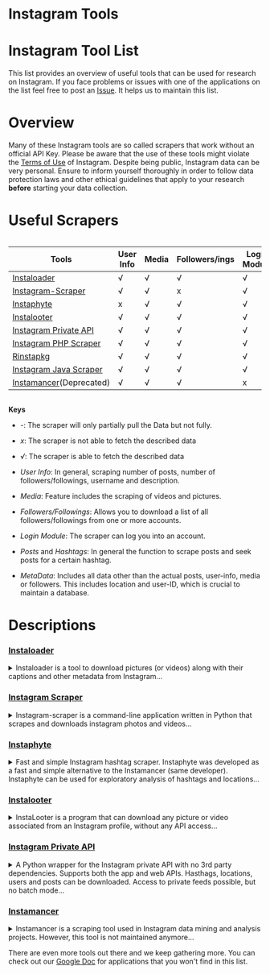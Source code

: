 # Instagram Tools

# Instagram Tool List

This list provides an overview of useful tools that can be used for research on Instagram. If you face problems or issues with one of the applications on the list feel free to post an [Issue](https://github.com/Leibniz-HBI/Social-Media-Observatory/issues). It helps us to maintain this list.

# Overview

Many of these Instagram tools are so called scrapers that work without an official API Key. Please be aware that the use of these tools might violate the [Terms of Use](https://help.instagram.com/581066165581870) of Instagram. Despite being public, Instagram data can be very personal. Ensure to inform yourself thoroughly in order to follow data protection laws and other ethical guidelines that apply to your research **before** starting your data collection.

# Useful Scrapers

<!-- ![Overview](https://abload.de/img/bildschirmfoto2020-02hljxy.png) -->

<div style="overflow-x: scroll" markdown="1">

| Tools                                                        | User Info | Media | Followers/ings | Login Module | Posts | Hashtags | Metadata | Private feeds | API based |
| ------------------------------------------------------------ | --------- | ----- | -------------- | ------------ | ----- | -------- | -------- | ------------- | --------- |
| [Instaloader](https://github.com/instaloader/instaloader)    | √         | √     | √              | √            | √     | √        | \-       | √             | x         |
| [Instagram-Scraper](https://github.com/rarcega/instagram-scraper) | √         | √     | x              | √            | √     | √        | √        | √             | x         |
| [Instaphyte](https://github.com/ScriptSmith/instaphyte)      | x         | √     | √              | √            | √     | √        | √        | x             | x         |
| [Instalooter](https://github.com/althonos/InstaLooter)       | √         | √     | √              | √            | √     | √        | √        | √             | x         |
| [Instagram Private API](https://github.com/ping/instagram_private_api) | √         | √     | √              | √            | √     | √        | √        | √             | √         |
| [Instagram PHP Scraper](https://github.com/postaddictme/instagram-php-scraper) | √         | √     | √              | √            | √     | √        | √        | √             | x         |
| [Rinstapkg](https://github.com/eric88tchong/Rinstapkg)       | √         | √     | √              | √            | √     | √        | √        | \-            | √         |
| [Instagram Java Scraper](https://github.com/postaddictme/instagram-java-scraper) | √         | √     | √              | √            | √     | √        | √        | √             | x         |
| [Instamancer](https://github.com/ScriptSmith/instamancer)(Deprecated)    | √         | √     | √              | x            | √     | √        | √        | x             | x         |

</div>



**Keys**

* _-_: The scraper will only partially pull the Data but not fully.<br>
* _x_: The scraper is not able to fetch the described data <br>
* _√_: The scraper is able to fetch the described data

* _User Info_: In general, scraping number of posts, number of followers/followings, username and description. 
* _Media_: Feature includes the scraping of videos and pictures. 
* _Followers/Followings_: Allows you to download a list of all followers/followings from one or more accounts. 
* _Login Module_: The scraper can log you into an account. 
* _Posts_ and _Hashtags_: In general the function to scrape posts and seek posts for a certain hashtag. 
* _MetaData_: Includes all data other than the actual posts, user-info, media or followers. This includes location and user-ID, which is crucial to maintain a database.


# Descriptions

### [Instaloader](https://instaloader.github.io/)

<details markdown=block>
<summary markdown=span>Instaloader is a tool to download pictures (or videos) along with their captions and other metadata from Instagram...
</summary>

#### Notable Features:

* automatically detects profile name changes and renames the target directory accordingly
* allows fine-grained customization of filters and where to store downloaded media

**Installation via:** pip

[Documentation and Usage](https://instaloader.github.io/)

[Download and Installation Instructions](https://github.com/instaloader/instaloader)
</details>


### [Instagram Scraper](https://github.com/rarcega/instagram-scraper)

<details markdown=block>
<summary markdown=span>Instagram-scraper is a command-line application written in Python that scrapes and downloads 
instagram photos and videos...</summary>

#### Notable Features:

* Simple Media Scraper. You can scrape media by searching a hashtag, location or username. It will download the metadata alongside. 

**Installation via:** pip 

[Documentation and Usage, Download and Installation Instructions](https://github.com/rarcega/instagram-scraper)
</details>


### [Instaphyte](https://github.com/ScriptSmith/instaphyte)

<details markdown=block>
<summary markdown=span>Fast and simple Instagram hashtag scraper. Instaphyte was developed as a fast and simple alternative to the Instamancer (same developer). Instaphyte can be used for exploratory analysis of hashtags and locations...</summary>

#### Known Issues and Limitations:

* For a more powerful scraper [Instamancer](https://adamsm.com/instamancer/) is recommended
* You can only search by hashtag and location.

**Installation via:** pip

[Documentation and Usage, Download and Installation Instructions](https://github.com/ScriptSmith/instaphyte)

</details>


### [Instalooter](https://github.com/althonos/InstaLooter)

<details markdown=block>
<summary markdown=span>InstaLooter is a program that can download any picture or video associated from an Instagram profile, without any API access...</summary>

Instalooter can be seen as a re-implementation of the now deprecated InstaRaider developed by @akurtovic.

[Documentation and Usage](https://instalooter.readthedocs.io/en/latest/usage.html)

[Download and Installation Instructions](https://github.com/althonos/InstaLooter)

**Installation via:** pip
</details>


### [Instagram Private API](https://github.com/ping/instagram_private_api)

<details markdown=block>
<summary markdown=span>A Python wrapper for the Instagram private API with no 3rd party dependencies. Supports both the app and web APIs. Hasthags, locations, users and posts can be downloaded. Access to private feeds possible, but no batch mode...</summary>

#### Known Issues and Limitations:

* The Instagram Private API only functions with [Business API access to Instagram](https://www.instagram.com/developer/), that is unlikely to be granted to academic researchers. 

#### Notable Features:

* If you have a API Key from Instagram, you have only few restrictions regarding what and how much you can scrape. You can check the requirements and how to request one on the [Instagram developers page](https://www.instagram.com/developer/)

**Installation via:** pip

[Documentation and Usage](https://instagram-private-api.readthedocs.io/en/latest/)

[Download and Installation Instructions](https://github.com/ping/instagram_private_api)
</details>


### [Instamancer](https://adamsm.com/instamancer/)

<details markdown=block>
<summary markdown=span>Instamancer is a scraping tool used in Instagram data mining and analysis projects. However, this tool is not maintained anymore...</summary>

#### Notable Features:

* Stream files to [depot](https://github.com/ScriptSmith/depot)  
* creates timestamps (time of collection)
* can collect users tagged in a post

**Installation via:** npm, npx

[Documentation and Usage](https://adamsm.com/instamancer/)

[Download and Installation Instructions](https://github.com/ScriptSmith/instamancer)

</details>



There are even more tools out there and we keep gathering more. You can check out our [Google Doc](https://docs.google.com/spreadsheets/d/1vZ6jOWoxcyockeNMDE5wbEcx_kSoSmkIqJ8olKyJfq0/edit?usp=sharing) for applications that you won't find in this list.

